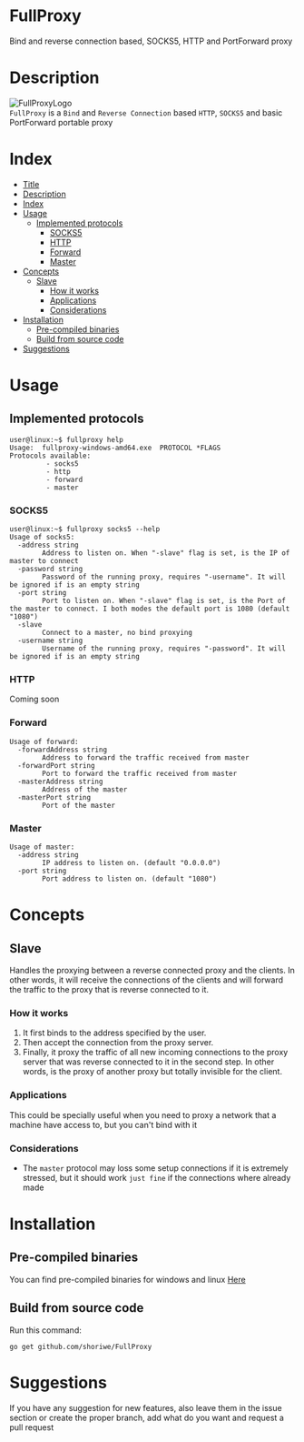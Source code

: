 # FullProxy
 Bind and reverse connection based, SOCKS5, HTTP and PortForward proxy
# Description
![FullProxyLogo](https://raw.githubusercontent.com/shoriwe/FullProxy/master/logo/full-proxy-logo.PNG) \
`FullProxy` is a `Bind` and `Reverse Connection` based `HTTP`, `SOCKS5` and basic PortForward portable proxy
# Index
* [Title](#fullproxy)
* [Description](#description)
* [Index](#index)
* [Usage](#usage)
    * [Implemented protocols](#implemented-protocols)
        * [SOCKS5](#socks5)
        * [HTTP](#http)
        * [Forward](#forward)
        * [Master](#master)
* [Concepts](#concepts)
    * [Slave](#slave)
        * [How it works](#how-it-works)
        * [Applications](#applications)
        * [Considerations](#considerations)
* [Installation](#installation)
    * [Pre-compiled binaries](#pre-compiled-binaries)
    * [Build from source code](#build-from-source-code)
* [Suggestions](#suggestions)
# Usage
## Implemented protocols
```
user@linux:~$ fullproxy help
Usage:  fullproxy-windows-amd64.exe  PROTOCOL *FLAGS
Protocols available:
         - socks5
         - http
         - forward
         - master
```
### SOCKS5
```
user@linux:~$ fullproxy socks5 --help
Usage of socks5:
  -address string
        Address to listen on. When "-slave" flag is set, is the IP of master to connect
  -password string
        Password of the running proxy, requires "-username". It will be ignored if is an empty string
  -port string
        Port to listen on. When "-slave" flag is set, is the Port of the master to connect. I both modes the default port is 1080 (default "1080")
  -slave
        Connect to a master, no bind proxying
  -username string
        Username of the running proxy, requires "-password". It will be ignored if is an empty string
```
### HTTP
Coming soon
### Forward
```
Usage of forward:
  -forwardAddress string
        Address to forward the traffic received from master
  -forwardPort string
        Port to forward the traffic received from master
  -masterAddress string
        Address of the master
  -masterPort string
        Port of the master
```
### Master
```
Usage of master:
  -address string
    	IP address to listen on. (default "0.0.0.0")
  -port string
    	Port address to listen on. (default "1080")
```
# Concepts
## Slave
Handles the proxying between a reverse connected proxy and the clients. In other words, it will receive the connections of the clients and will forward the traffic to the proxy that is reverse connected to it.
### How it works
1. It first binds to the address specified by the user.
2. Then accept the connection from the proxy server.
3. Finally, it proxy the traffic of all new incoming connections to the proxy server that was reverse connected to it in the second step.
In other words, is the proxy of another proxy but totally invisible for the client.
### Applications
This could be specially useful when you need to proxy a network that a machine have access to, but you can't bind with it
### Considerations
- The `master` protocol may loss some setup connections if it is extremely stressed, but it should work `just fine` if the connections where already made
# Installation
## Pre-compiled binaries
You can find pre-compiled binaries for windows and linux [Here](https://github.com/shoriwe/FullProxy/tree/master/build)
## Build from source code
Run this command:
```
go get github.com/shoriwe/FullProxy
```
# Suggestions
If you have any suggestion for new features, also leave them in the issue section or create the proper branch, add what do you want and request a pull request

